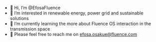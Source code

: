 - 👋 Hi, I’m @EfosaFluence
- 👀 I’m interested in renewable energy, power grid and sustainable solutions
- 🌱 I’m currently learning the more about Fluence OS interaction in the transmission space 
- 💞️ Please feel free to reach me on efosa.osakue@fluence.com
<!---
EfosaFluence/EfosaFluence is a ✨ special ✨ repository because its `README.md` (this file) appears on your GitHub profile.
You can click the Preview link to take a look at your changes.
--->
